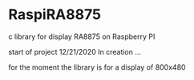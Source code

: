 # RaspiRA8875
c library for display RA8875 on Raspberry PI

start of project 12/21/2020
In creation ...

for the moment the library is for a display of 800x480
